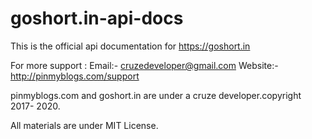 # goshort.in-api-docs


This is the official api documentation for https://goshort.in

For more support :
Email:- cruzedeveloper@gmail.com
Website:- http://pinmyblogs.com/support


pinmyblogs.com and goshort.in are under a cruze developer.copyright 2017- 2020.

All materials are under MIT License.


